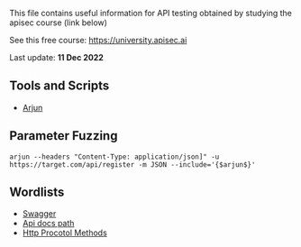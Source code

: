 This file contains useful information for API testing obtained by studying the apisec course (link below)

See this free course:
https://university.apisec.ai

Last update: **11 Dec 2022**

## Tools and Scripts
- [Arjun](https://github.com/s0md3v/Arjun)

## Parameter Fuzzing

```
arjun --headers "Content-Type: application/json]" -u https://target.com/api/register -m JSON --include='{$arjun$}'
```


## Wordlists
  -  [Swagger](HackerzHat/API-Sec-Testing/swagger.txt)
  -  [Api docs path](API-Sec-Testing/Api_docs_path.txt)
  -  [Http Procotol Methods](API-Sec-Testing/http-protocol-methods.txt)

